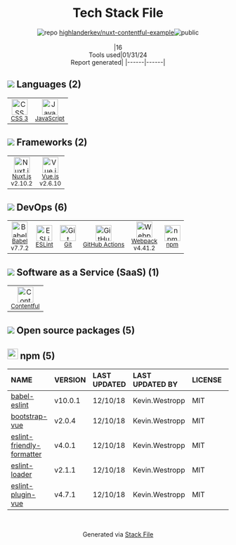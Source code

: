 <!--
&lt;--- Readme.md Snippet without images Start ---&gt;
## Tech Stack
highlanderkev/nuxt-contentful-example is built on the following main stack:

- [Contentful](https://www.contentful.com/) – Cloud Content Management System
- [JavaScript](https://developer.mozilla.org/en-US/docs/Web/JavaScript) – Languages
- [Webpack](http://webpack.js.org) – JS Build Tools / JS Task Runners
- [Babel](http://babeljs.io/) – JavaScript Compilers
- [ESLint](http://eslint.org/) – Code Review
- [Vue.js](http://vuejs.org/) – Javascript UI Libraries
- [Nuxt.js](https://nuxtjs.org) – Front-End Frameworks
- [GitHub Actions](https://github.com/features/actions) – Continuous Integration

Full tech stack [here](/techstack.md)

&lt;--- Readme.md Snippet without images End ---&gt;

&lt;--- Readme.md Snippet with images Start ---&gt;
## Tech Stack
highlanderkev/nuxt-contentful-example is built on the following main stack:

- <img width='25' height='25' src='https://img.stackshare.io/service/672/default_622e25ec0417ac85db5b66ca399528b101ba284f.png' alt='Contentful'/> [Contentful](https://www.contentful.com/) – Cloud Content Management System
- <img width='25' height='25' src='https://img.stackshare.io/service/1209/javascript.jpeg' alt='JavaScript'/> [JavaScript](https://developer.mozilla.org/en-US/docs/Web/JavaScript) – Languages
- <img width='25' height='25' src='https://img.stackshare.io/service/1682/IMG_4636.PNG' alt='Webpack'/> [Webpack](http://webpack.js.org) – JS Build Tools / JS Task Runners
- <img width='25' height='25' src='https://img.stackshare.io/service/2739/-1wfGjNw.png' alt='Babel'/> [Babel](http://babeljs.io/) – JavaScript Compilers
- <img width='25' height='25' src='https://img.stackshare.io/service/3337/Q4L7Jncy.jpg' alt='ESLint'/> [ESLint](http://eslint.org/) – Code Review
- <img width='25' height='25' src='https://img.stackshare.io/service/3837/paeckCWC.png' alt='Vue.js'/> [Vue.js](http://vuejs.org/) – Javascript UI Libraries
- <img width='25' height='25' src='https://img.stackshare.io/service/7304/23360933.png' alt='Nuxt.js'/> [Nuxt.js](https://nuxtjs.org) – Front-End Frameworks
- <img width='25' height='25' src='https://img.stackshare.io/service/11563/actions.png' alt='GitHub Actions'/> [GitHub Actions](https://github.com/features/actions) – Continuous Integration

Full tech stack [here](/techstack.md)

&lt;--- Readme.md Snippet with images End ---&gt;
-->
<div align="center">

# Tech Stack File
![](https://img.stackshare.io/repo.svg "repo") [highlanderkev/nuxt-contentful-example](https://github.com/highlanderkev/nuxt-contentful-example)![](https://img.stackshare.io/public_badge.svg "public")
<br/><br/>
|16<br/>Tools used|01/31/24 <br/>Report generated|
|------|------|
</div>

## <img src='https://img.stackshare.io/languages.svg'/> Languages (2)
<table><tr>
  <td align='center'>
  <img width='36' height='36' src='https://img.stackshare.io/service/6727/css.png' alt='CSS 3'>
  <br>
  <sub><a href="https://developer.mozilla.org/en-US/docs/Web/CSS/CSS3">CSS 3</a></sub>
  <br>
  <sub></sub>
</td>

<td align='center'>
  <img width='36' height='36' src='https://img.stackshare.io/service/1209/javascript.jpeg' alt='JavaScript'>
  <br>
  <sub><a href="https://developer.mozilla.org/en-US/docs/Web/JavaScript">JavaScript</a></sub>
  <br>
  <sub></sub>
</td>

</tr>
</table>

## <img src='https://img.stackshare.io/frameworks.svg'/> Frameworks (2)
<table><tr>
  <td align='center'>
  <img width='36' height='36' src='https://img.stackshare.io/service/7304/23360933.png' alt='Nuxt.js'>
  <br>
  <sub><a href="https://nuxtjs.org">Nuxt.js</a></sub>
  <br>
  <sub>v2.10.2</sub>
</td>

<td align='center'>
  <img width='36' height='36' src='https://img.stackshare.io/service/3837/paeckCWC.png' alt='Vue.js'>
  <br>
  <sub><a href="http://vuejs.org/">Vue.js</a></sub>
  <br>
  <sub>v2.6.10</sub>
</td>

</tr>
</table>

## <img src='https://img.stackshare.io/devops.svg'/> DevOps (6)
<table><tr>
  <td align='center'>
  <img width='36' height='36' src='https://img.stackshare.io/service/2739/-1wfGjNw.png' alt='Babel'>
  <br>
  <sub><a href="http://babeljs.io/">Babel</a></sub>
  <br>
  <sub>v7.7.2</sub>
</td>

<td align='center'>
  <img width='36' height='36' src='https://img.stackshare.io/service/3337/Q4L7Jncy.jpg' alt='ESLint'>
  <br>
  <sub><a href="http://eslint.org/">ESLint</a></sub>
  <br>
  <sub></sub>
</td>

<td align='center'>
  <img width='36' height='36' src='https://img.stackshare.io/service/1046/git.png' alt='Git'>
  <br>
  <sub><a href="http://git-scm.com/">Git</a></sub>
  <br>
  <sub></sub>
</td>

<td align='center'>
  <img width='36' height='36' src='https://img.stackshare.io/service/11563/actions.png' alt='GitHub Actions'>
  <br>
  <sub><a href="https://github.com/features/actions">GitHub Actions</a></sub>
  <br>
  <sub></sub>
</td>

<td align='center'>
  <img width='36' height='36' src='https://img.stackshare.io/service/1682/IMG_4636.PNG' alt='Webpack'>
  <br>
  <sub><a href="http://webpack.js.org">Webpack</a></sub>
  <br>
  <sub>v4.41.2</sub>
</td>

<td align='center'>
  <img width='36' height='36' src='https://img.stackshare.io/service/1120/lejvzrnlpb308aftn31u.png' alt='npm'>
  <br>
  <sub><a href="https://www.npmjs.com/">npm</a></sub>
  <br>
  <sub></sub>
</td>

</tr>
</table>

## <img src='https://img.stackshare.io/saas.svg'/> Software as a Service (SaaS) (1)
<table><tr>
  <td align='center'>
  <img width='36' height='36' src='https://img.stackshare.io/service/672/default_622e25ec0417ac85db5b66ca399528b101ba284f.png' alt='Contentful'>
  <br>
  <sub><a href="https://www.contentful.com/">Contentful</a></sub>
  <br>
  <sub></sub>
</td>

</tr>
</table>


## <img src='https://img.stackshare.io/group.svg' /> Open source packages (5)</h2>

## <img width='24' height='24' src='https://img.stackshare.io/service/1120/lejvzrnlpb308aftn31u.png'/> npm (5)

|NAME|VERSION|LAST UPDATED|LAST UPDATED BY|LICENSE|VULNERABILITIES|
|:------|:------|:------|:------|:------|:------|
|[babel-eslint](https://www.npmjs.com/babel-eslint)|v10.0.1|12/10/18|Kevin.Westropp |MIT|N/A|
|[bootstrap-vue](https://www.npmjs.com/bootstrap-vue)|v2.0.4|12/10/18|Kevin.Westropp |MIT|N/A|
|[eslint-friendly-formatter](https://www.npmjs.com/eslint-friendly-formatter)|v4.0.1|12/10/18|Kevin.Westropp |MIT|N/A|
|[eslint-loader](https://www.npmjs.com/eslint-loader)|v2.1.1|12/10/18|Kevin.Westropp |MIT|N/A|
|[eslint-plugin-vue](https://www.npmjs.com/eslint-plugin-vue)|v4.7.1|12/10/18|Kevin.Westropp |MIT|N/A|

<br/>
<div align='center'>

Generated via [Stack File](https://github.com/marketplace/stack-file)
